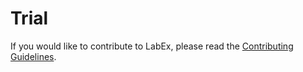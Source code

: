 # Trial

If you would like to contribute to LabEx, please read the [Contributing Guidelines](https://labex.gitbook.io/contributing-guidelines/).
